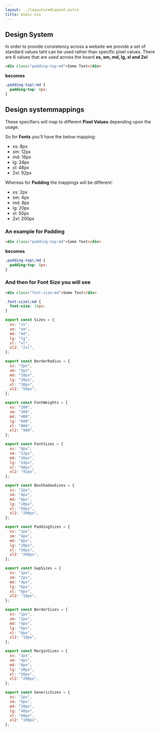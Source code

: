 ```yaml
---
layout: ../layouts/mdLayout.astro
title: mimic-css
---
```


## Design System

In order to provide consistency across a website we provide a set of standard values taht can be used rather than specific pixel values. There are 6 values that are used across the board **xs, sm, md, lg, xl and 2xl**

```html
<div class="padding-top:md">Some Text</div>
```

**becomes**

```css
.padding-top\:md {
  padding-top: 8px;
}
```

## Design systemmappings

These specifiers will map to different **Pixel Values** depending upon the usage.

So for **Fonts** you'll have the below mapping:

<ul>
<li>xs:     8px</li>
<li>sm:     12px</li>
<li>md:     16px</li>
<li>lg:     24px</li>
<li>xl:     48px</li>
<li>2xl:    92px</li>
</ul>

Whereas for **Padding** the mappings will be different:

<ul>
<li>xs:     2px</li>
<li>sm:     4px</li>
<li>md:     8px</li>
<li>lg:     20px</li>
<li>xl:     50px</li>
<li>2xl:    200px</li>
</ul>

### An example for Padding

```html
<div class="padding-top:md">Some Text</div>
```

**becomes**

```css
.padding-top\:md {
  padding-top: 8px;
}
```

### And then for Font Size you will see

```html
<div class="font-size:md">Some Text</div>
```

```css
.font-size\:md {
  font-size: 16px;
}
```

```js
export const Sizes = {
  xs: "xs",
  sm: "sm",
  md: "md",
  lg: "lg",
  xl: "xl",
  xl2: "2xl",
};

export const BorderRadius = {
  xs: "2px",
  sm: "5px",
  md: "10px",
  lg: "20px",
  xl: "30px",
  xl2: "50px",
};

export const FontWeights = {
  xs: "200",
  sm: "300",
  md: "400",
  lg: "600",
  xl: "800",
  xl2: "900",
};

export const FontSizes = {
  xs: "8px",
  sm: "12px",
  md: "16px",
  lg: "24px",
  xl: "48px",
  xl2: "92px",
};

export const BoxShadowSizes = {
  xs: "2px",
  sm: "4px",
  md: "8px",
  lg: "20px",
  xl: "50px",
  xl2: "200px",
};

export const PaddingSizes = {
  xs: "2px",
  sm: "4px",
  md: "8px",
  lg: "20px",
  xl: "50px",
  xl2: "200px",
};

export const GapSizes = {
  xs: "1px",
  sm: "2px",
  md: "4px",
  lg: "6px",
  xl: "8px",
  xl2: "10px",
};

export const BorderSizes = {
  xs: "1px",
  sm: "2px",
  md: "4px",
  lg: "6px",
  xl: "8px",
  xl2: "10px",
};

export const MarginSizes = {
  xs: "2px",
  sm: "4px",
  md: "8px",
  lg: "20px",
  xl: "50px",
  xl2: "200px",
};

export const GenericSizes = {
  xs: "2px",
  sm: "8px",
  md: "20px",
  lg: "40px",
  xl: "60px",
  xl2: "100px",
};
```
